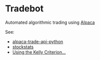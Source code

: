 # Tradebot

Automated algorithmic trading using [Alpaca](https://alpaca.markets/)

See:
* [alpaca-trade-api-python](https://github.com/alpacahq/alpaca-trade-api-python)
* [stockstats](https://pypi.org/project/stockstats/)
* [Using the Kelly Criterion...](https://www.investopedia.com/articles/trading/04/091504.asp)
